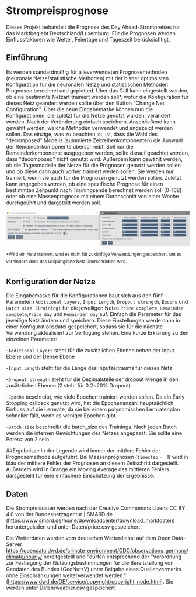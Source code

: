 # Strompreisprognose
Dieses Projekt behandelt die Prognose des Day Ahead-Strompreises für das Marktbegiebt Deutschland/Luxemburg. Für die Prognosen werden Einflussfaktoren wie Wetter, Feiertage und Tageszeit berücksichtigt.

## Einführung
Es werden standardmäßig für alleverwendeten Prognosemethoden (neuronale Netze/statistische Methoden) mit der bisher optimalsten Konfiguration für die neuronalen Netze und statistischen Methoden Prognosen berechnet und geplotted. 
Über das GUI kann eingestellt werden, ob eine bestimmte Netzart trainiert werden soll*, wofür die Konfiguration für dieses Netz geändert werden sollte über den Button "Change Net Configuration". 
Über die neue Eingabemaske können nun die Konfigurationen, die zuletzt für die Netze genutzt wurden, verändert werden. Nach der Veränderung einfach speichern.
Anschließend kann gewählt werden, welche Methoden verwendet und angezeigt werden sollen. Das einzige, was zu beachten ist, ist, dass die Wahl des "decomposed" Modells (summierte Zeitreihenkomponenten) die Auswahl der Remainderkomopnente überschreibt.
Soll nur die Remainderkomponente ausgegeben werden, sollte darauf geachtet werden, dass "decomposed" nicht genutzt wird.
Außerdem kann gewählt werden, ob die Tagesmodelle der Netze für die Prognosen genutzt werden sollen und ob diese dann auch vorher trainiert weden sollen. Sie werden nur trainiert, wenn sie auch für die Prognosen genutzt werden sollen.
Zuletzt kann angegeben werden, ob eine spezifische Prognose für einen bestimmten Zeitpunkt nach Trainingsende berechnet werden soll (0-168) oder ob eine Massenprognose mit einem Durchschnitt von einer Woche durchgeührt und dargetellt werden soll. 

![GUI zur Konfiguration der Prognosemethoden und neuronalen Netze](GUI.png)

<sup>*Wird ein Netz trainiert, wird es nicht für zukünftige Verwendungen gespeichert, um zu verhindern dass das Urspüngliche Netz überschrieben wird.</sup>
## Konfiguration der Netze
Die Eingabemaske für die Konfigurationen baut sich aus den fünf Parametern `Additional Layers`, `Input Length`, `Dropout strength`, `Epochs` und `Batch size (Training)` für die jeweiligen Netze `Price complete`, `Remainder complete`,`Price day` und `Remainder day` auf.
Einfach die Parameter für das jeweilige Netz ändern und speichern. Diese Einstellungen werde dann in einer Konfigurationsdatei gespeichert, sodass sie für die nächste Verwendung aktualisiert zur Verfügung stehen.
Eine kurze Erklärung zu den einzelnen Parameter: 

-`Additional Layers` steht für die zusätzlichen Ebenen neben der Input Ebene und der Dense Ebene

-`Input Length` steht für die Länge des Inputzeitraums für dieses Netz

-`Dropout strength` steht für die Dezimalstelle der dropout Menge in den zusätzlichen Ebenen (2 steht für 0.2=20% Dropout)

-`Epochs` beschreibt, wie viele Epochen trainiert werden sollen. Da ein Early Stopping callback genutzt wird, hat die Epochenanzahl hauptsächlich Einfluss auf die Lernrate, da sie bei einem polynomischen Lernratenplan schneller fällt, wenn es weniger Epochen gibt.

-`Batch size` beschreibt die batch_size des Trainings. Nach jeden Batch werden die internen Gewichtungen des Netzes angepasst. Sie sollte eine Potenz von 2 sein.

##Ergebnisse
In der Legende wird immer der mittlere Fehler der Prognosemethode aufgeführt. 
Bei Massenprognosen (`timestep` = -1) wird in blau der mittlere Fehler der Prognosen an diesem Zeitschritt dargestellt. 
Außerdem wird in Orange ein Moving Average des mittleren Fehlers darsgestellt für eine einfachere Einschätzung der Ergebnisse.

## Daten
Die Strompreisdaten werden nach der Creative Commonons Lizens CC BY 4.0 von der Bundesnetzagentur | SMARD.de (https://www.smard.de/home/downloadcenter/download_marktdaten) heruntergeladen und unter Daten/price.csv gespeichert.

Die Wetterdaten werden vom deutschen Wetterdienst auf dem Open Data-Server https://opendata.dwd.de/climate_environment/CDC/observations_germany/climate/hourly/ bereitgestellt und "dürfen entsprechend der "Verordnung zur Festlegung der Nutzungsbestimmungen für die Bereitstellung von Geodaten des Bundes (GeoNutzV) unter Beigabe eines Quellenvermerks ohne Einschränkungen weiterverwendet werden." (https://www.dwd.de/DE/service/copyright/copyright_node.html). Sie werden unter Daten/weather.csv gespeichert
